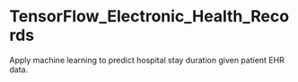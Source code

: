 # TensorFlow_Electronic_Health_Records
Apply machine learning to predict hospital stay duration given patient EHR data.
